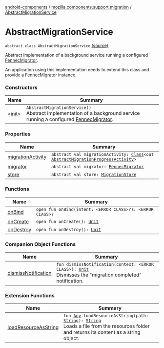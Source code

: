 [android-components](../../index.md) / [mozilla.components.support.migration](../index.md) / [AbstractMigrationService](./index.md)

# AbstractMigrationService

`abstract class AbstractMigrationService` [(source)](https://github.com/mozilla-mobile/android-components/blob/master/components/support/migration/src/main/java/mozilla/components/support/migration/AbstractMigrationService.kt#L38)

Abstract implementation of a background service running a configured [FennecMigrator](../-fennec-migrator/index.md).

An application using this implementation needs to extend this class and provide a
[FennecMigrator](../-fennec-migrator/index.md) instance.

### Constructors

| Name | Summary |
|---|---|
| [&lt;init&gt;](-init-.md) | `AbstractMigrationService()`<br>Abstract implementation of a background service running a configured [FennecMigrator](../-fennec-migrator/index.md). |

### Properties

| Name | Summary |
|---|---|
| [migrationActivity](migration-activity.md) | `abstract val migrationActivity: `[`Class`](https://developer.android.com/reference/java/lang/Class.html)`<out `[`AbstractMigrationProgressActivity`](../-abstract-migration-progress-activity/index.md)`>` |
| [migrator](migrator.md) | `abstract val migrator: `[`FennecMigrator`](../-fennec-migrator/index.md) |
| [store](store.md) | `abstract val store: `[`MigrationStore`](../../mozilla.components.support.migration.state/-migration-store/index.md) |

### Functions

| Name | Summary |
|---|---|
| [onBind](on-bind.md) | `open fun onBind(intent: <ERROR CLASS>?): <ERROR CLASS>?` |
| [onCreate](on-create.md) | `open fun onCreate(): `[`Unit`](https://kotlinlang.org/api/latest/jvm/stdlib/kotlin/-unit/index.html) |
| [onDestroy](on-destroy.md) | `open fun onDestroy(): `[`Unit`](https://kotlinlang.org/api/latest/jvm/stdlib/kotlin/-unit/index.html) |

### Companion Object Functions

| Name | Summary |
|---|---|
| [dismissNotification](dismiss-notification.md) | `fun dismissNotification(context: <ERROR CLASS>): `[`Unit`](https://kotlinlang.org/api/latest/jvm/stdlib/kotlin/-unit/index.html)<br>Dismisses the "migration completed" notification. |

### Extension Functions

| Name | Summary |
|---|---|
| [loadResourceAsString](../../mozilla.components.support.test.file/kotlin.-any/load-resource-as-string.md) | `fun `[`Any`](https://kotlinlang.org/api/latest/jvm/stdlib/kotlin/-any/index.html)`.loadResourceAsString(path: `[`String`](https://kotlinlang.org/api/latest/jvm/stdlib/kotlin/-string/index.html)`): `[`String`](https://kotlinlang.org/api/latest/jvm/stdlib/kotlin/-string/index.html)<br>Loads a file from the resources folder and returns its content as a string object. |
